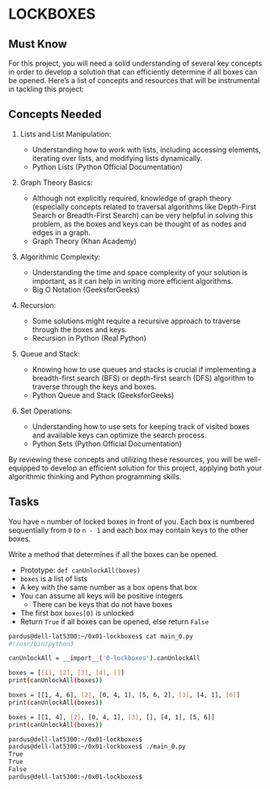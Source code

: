 # LOCKBOXES

## Must Know

For this project, you will need a solid understanding of several key concepts in order to develop a solution that can efficiently determine if all boxes can be opened. Here’s a list of concepts and resources that will be instrumental in tackling this project:

## Concepts Needed

1. Lists and List Manipulation:
    - Understanding how to work with lists, including accessing elements, iterating over lists, and modifying lists dynamically.
    - Python Lists (Python Official Documentation)

2. Graph Theory Basics:
    - Although not explicitly required, knowledge of graph theory (especially concepts related to traversal algorithms like Depth-First Search or Breadth-First Search) can be very helpful in solving this problem, as the boxes and keys can be thought of as nodes and edges in a graph.
    - Graph Theory (Khan Academy)

3. Algorithmic Complexity:
    - Understanding the time and space complexity of your solution is important, as it can help in writing more efficient algorithms.
    - Big O Notation (GeeksforGeeks)

4. Recursion:
   - Some solutions might require a recursive approach to traverse through the boxes and keys.
   - Recursion in Python (Real Python)

5. Queue and Stack:
    - Knowing how to use queues and stacks is crucial if implementing a breadth-first search (BFS) or depth-first search (DFS) algorithm to traverse through the keys and boxes.
    - Python Queue and Stack (GeeksforGeeks)

6. Set Operations:
    - Understanding how to use sets for keeping track of visited boxes and available keys can optimize the search process.
    - Python Sets (Python Official Documentation)

By reviewing these concepts and utilizing these resources, you will be well-equipped to develop an efficient solution for this project, applying both your algorithmic thinking and Python programming skills.

## Tasks

You have `n` number of locked boxes in front of you. Each box is numbered sequentially from `0` to `n - 1` and each box may contain keys to the other boxes.

Write a method that determines if all the boxes can be opened.

- Prototype: `def canUnlockAll(boxes)`
- `boxes` is a list of lists
- A key with the same number as a box opens that box
- You can assume all keys will be positive integers
  - There can be keys that do not have boxes
- The first box `boxes[0]` is unlocked
- Return `True` if all boxes can be opened, else return `False`

```bash
pardus@dell-lat5300:~/0x01-lockboxes$ cat main_0.py
#!/usr/bin/python3

canUnlockAll = __import__('0-lockboxes').canUnlockAll

boxes = [[1], [2], [3], [4], []]
print(canUnlockAll(boxes))

boxes = [[1, 4, 6], [2], [0, 4, 1], [5, 6, 2], [3], [4, 1], [6]]
print(canUnlockAll(boxes))

boxes = [[1, 4], [2], [0, 4, 1], [3], [], [4, 1], [5, 6]]
print(canUnlockAll(boxes))
```

```bash
pardus@dell-lat5300:~/0x01-lockboxes$
pardus@dell-lat5300:~/0x01-lockboxes$ ./main_0.py
True
True
False
pardus@dell-lat5300:~/0x01-lockboxes$
```
